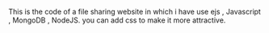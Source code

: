 This is the code of a  file sharing website in which i have use ejs , Javascript , MongoDB , NodeJS. you can add css to make it more attractive. 
